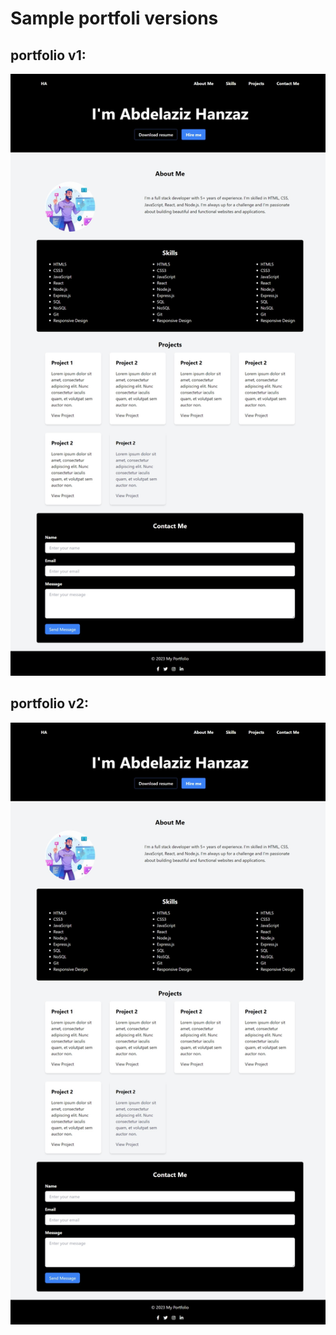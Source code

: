 # Sample portfoli versions

## portfolio v1:

![Screenshot](./screenshot/project1.jpeg)

## portfolio v2: 

![Screenshot](./screenshot/project1.jpeg)